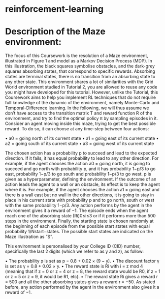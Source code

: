 # reinforcement-learning

# Description of the Maze environment:

The focus of this Coursework is the resolution of a Maze environment, illustrated in Figure 1 and model as a Markov Decision Process (MDP). In this illustration, the
black squares symbolise obstacles, and the dark-grey squares absorbing states, that correspond to specific rewards. Absorbing states are terminal states, there is no 
transition from an absorbing state to any other state.
This environment shares a lot of similarities with the Grid World environment studied in Tutorial 2, you are allowed to reuse any code you might have developed for 
this tutorial. However, unlike the Tutorial, this Coursework aims to help you implement RL techniques that do not require full knowledge of the dynamic of the 
environment, namely Monte-Carlo and Temporal-Difference learning. In the following, we will thus assume we don’t have access to the transition matrix T and reward
function R of the environment, and try to find the optimal policy π by sampling episodes in it. Consider an agent moving inside this maze, trying to get the best possible reward. To do so, it can
choose at any time-step between four actions:

• a0 = going north of its current state
• a1 = going east of its current state
• a2 = going south of its current state
• a3 = going west of its current state

The chosen action has a probability p to succeed and lead to the expected direction. If it fails, it has equal probability to lead to any other direction. For 
example, if the agent chooses the action a0 = going north, it is going to succeed and go north with probability p, and it has probability 1−p/3 to go east, probability
1−p/3 to go south and probability 1−p/3 to go west. p is given as a hyperparameter, defining the environment. If the outcome of an action leads the agent to a wall or
an obstacle, its effect is to keep the agent where it is. For example, if the agent chooses the action a1 = going east and there is a wall east but no wall in the 
other directions, it is going to stay in place in his current state with probability p and to go north, south or west with the same probability 1−p/3. Any action 
performs by the agent in the environment gives it a reward of −1. The episode ends when the agent reach one of the absorbing state (Ri)0≤i≤3 or if it performs more
than 500 steps in the environment. Finally, the starting state is chosen randomly at the beginning of each episode from the possible start states with equal 
probability 1/Nstart−states. The possible start states are indicated on the Maze illustration as ”S”.

This environment is personalised by your College ID (CID) number, specifically the last 2 digits (which we refer to as y and z), as follow:

• The probability p is set as p = 0.8 + 0.02 × (9 − y).
• The discount factor γ is set as γ = 0.8 + 0.02 × y.
• The reward state is Ri with i = z mod 4 (meaning that if z = 0 or z = 4 or z = 8, the reward state would be R0, if z = 1 or z = 5 or z = 9, it would be R1, etc).
• The reward state Ri gives a reward r = 500 and all the other absorbing states gives a reward r = −50. As stated before, any action performed by the agent in the 
environment also gives it a reward of −1.
